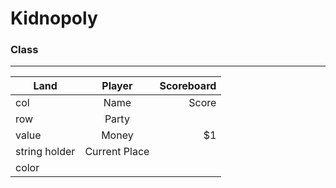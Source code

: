 # Kidnopoly

### Class
----------

| Land          | Player        | Scoreboard  |
| ------------- |:-------------:| -----:|
| col           | Name          | Score |
| row           | Party         |
| value         | Money         |    $1 |
| string holder | Current Place |       |
| color         |               |       |

